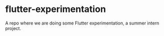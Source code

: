 # flutter-experimentation
A repo where we are doing some Flutter experimentation, a summer intern project.
